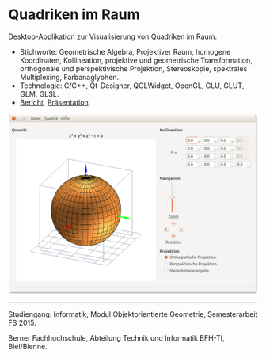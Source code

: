 # Quadriken im Raum
Desktop-Applikation zur Visualisierung von Quadriken im Raum.

- Stichworte: Geometrische Algebra, Projektiver Raum, homogene Koordinaten, Kollineation, projektive und geometrische Transformation, orthogonale und perspektivische Projektion, Stereoskopie, spektrales Multiplexing, Farbanaglyphen. 
- Technologie: C/C++, Qt-Designer, QGLWidget, OpenGL, GLU, GLUT, GLM, GLSL. 
- [Bericht](https://www.slideshare.net/RolandBruggmann/quadriken-im-raum-75051987), [Präsentation](https://www.slideshare.net/RolandBruggmann/quadriken-im-raum). 

![qir GUI](doc/qir_gui.png "qir GUI")

<hr>

Studiengang: Informatik, Modul Objektorientierte Geometrie, Semesterarbeit FS 2015. 

Berner Fachhochschule, Abteilung Technik und Informatik BFH-TI, Biel/Bienne.
